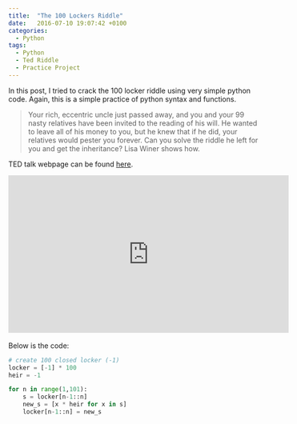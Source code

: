 ```yaml
---
title:  "The 100 Lockers Riddle"
date:   2016-07-10 19:07:42 +0100
categories:
  - Python
tags:
  - Python
  - Ted Riddle
  - Practice Project
---
```


In this post, I tried to crack the 100 locker riddle using very simple python code. Again, this is a simple practice of python syntax and functions.

> Your rich, eccentric uncle just passed away, and you and your 99 nasty relatives have been invited to the reading of his will. He wanted to leave all of his money to you, but he knew that if he did, your relatives would pester you forever. Can you solve the riddle he left for you and get the inheritance? Lisa Winer shows how.

TED talk webpage can be found [here][ted-talk].

<iframe width="560" height="315" src="https://www.youtube.com/embed/c18GjbnZXMw" frameborder="0" allowfullscreen></iframe>
<br><br>
Below is the code:

```python
# create 100 closed locker (-1)
locker = [-1] * 100
heir = -1
```

```python
for n in range(1,101):
    s = locker[n-1::n]
    new_s = [x * heir for x in s]
    locker[n-1::n] = new_s
```




[ted-talk]: http://ed.ted.com/lessons/can-you-solve-the-locker-riddle-lisa-winer
